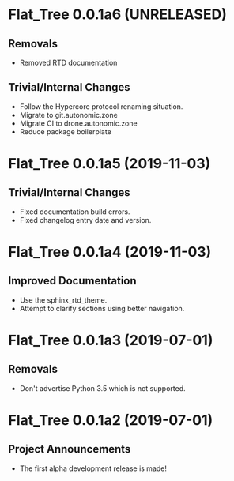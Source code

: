 # Flat_Tree 0.0.1a6 (UNRELEASED)

## Removals

- Removed RTD documentation

## Trivial/Internal Changes

- Follow the Hypercore protocol renaming situation.
- Migrate to git.autonomic.zone
- Migrate CI to drone.autonomic.zone
- Reduce package boilerplate

# Flat_Tree 0.0.1a5 (2019-11-03)

## Trivial/Internal Changes

- Fixed documentation build errors.
- Fixed changelog entry date and version.

# Flat_Tree 0.0.1a4 (2019-11-03)

## Improved Documentation

- Use the sphinx_rtd_theme.
- Attempt to clarify sections using better navigation.

# Flat_Tree 0.0.1a3 (2019-07-01)

## Removals

- Don't advertise Python 3.5 which is not supported.

# Flat_Tree 0.0.1a2 (2019-07-01)

## Project Announcements

- The first alpha development release is made!
